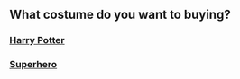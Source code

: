 ## What costume do you want to buying?

### [Harry Potter](situations/Harry-Potter/harry-potter.md)  
### [Superhero](situations/Superhero/superhero.md)